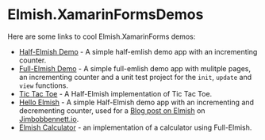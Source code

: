 # Elmish.XamarinFormsDemos

Here are some links to cool Elmish.XamarinForms demos:

* [Half-Elmish Demo](https://github.com/jimbobbennett/HalfElmishDemo) - A simple half-emlish demo app with an incrementing counter.
* [Full-Elmish Demo](https://github.com/jimbobbennett/FullElmishDemo) - A simple full-emlish demo app with mulitple pages, an incrementing counter and a unit test project for the `init`, `update` and `view` functions.
* [Tic Tac Toe](https://github.com/jimbobbennett/TicTacToe) - A Half-Elmish implementation of Tic Tac Toe.
* [Hello Elmish](https://github.com/jimbobbennett/HelloElmish) - A simple Half-Elmish demo app with an incrementing and decrementing counter, used for a [Blog post on Elmish](https://www.jimbobbennett.io/building-mobile-apps-in-f-using-xamarin-forms-and-elmish/) on [Jimbobbennett.io](https://Jimbobbennett.io).
* [Elmish Calculator](https://github.com/nosami/Elmish.Calculator) - an implementation of a calculator using Full-Elmish.

